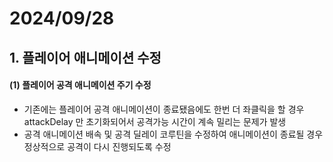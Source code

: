# 2024/09/28
## 1. 플레이어 애니메이션 수정
#### (1) 플레이어 공격 애니메이션 주기 수정
- 기존에는 플레이어 공격 애니메이션이 종료됐음에도 한번 더 좌클릭을 할 경우 attackDelay 만 초기화되어서 공격가능 시간이 계속 밀리는 문제가 발생
- 공격 애니메이션 배속 및 공격 딜레이 코루틴을 수정하여 애니메이션이 종료될 경우 정상적으로 공격이 다시 진행되도록 수정
